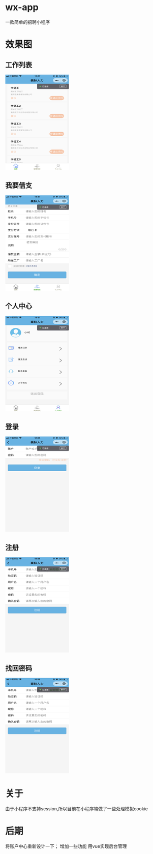 # wx-app
一款简单的招聘小程序

# 效果图
## 工作列表
<img src="display/IMG_1673.PNG" alt="图1"  width="200" height="300">

## 我要借支
<img src="display/IMG_1674.PNG" alt="图2"  width="200" height="300">

## 个人中心
<img src="display/IMG_1675.PNG" alt="图3"  width="200" height="300">

## 登录
<img src="display/IMG_1676.PNG" alt="图4"  width="200" height="300">

## 注册
<img src="display/IMG_1677.PNG" alt="图5"  width="200" height="300">

## 找回密码
<img src="display/IMG_1677.PNG" alt="图5"  width="200" height="300">

# 关于
由于小程序不支持session,所以目前在小程序端做了一些处理模拟cookie

# 后期
将账户中心重新设计一下；
增加一些功能
用vue实现后台管理
